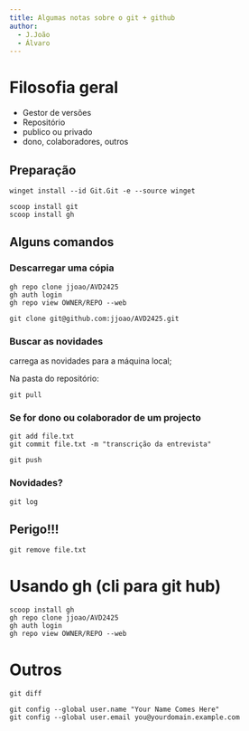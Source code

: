 ```yaml
---
title: Algumas notas sobre o git + github
author:
  - J.João
  - Álvaro
---
```


# Filosofia geral

- Gestor de versões
- Repositório
- publico ou privado
- dono, colaboradores, outros

## Preparação

```
winget install --id Git.Git -e --source winget

scoop install git
scoop install gh
```

## Alguns comandos 

### Descarregar uma cópia

```
gh repo clone jjoao/AVD2425
gh auth login
gh repo view OWNER/REPO --web

git clone git@github.com:jjoao/AVD2425.git
```

### Buscar as novidades

carrega as novidades para a máquina local;

Na pasta do repositório:
```
git pull                   
```

###  Se for dono ou colaborador de um projecto

```
git add file.txt
git commit file.txt -m "transcrição da entrevista"

git push
```

### Novidades?

```
git log
```

## Perigo!!!

```
git remove file.txt
```

# Usando gh (cli para git hub)

```
scoop install gh
gh repo clone jjoao/AVD2425
gh auth login
gh repo view OWNER/REPO --web

```


# Outros

```
git diff

git config --global user.name "Your Name Comes Here"
git config --global user.email you@yourdomain.example.com
```
